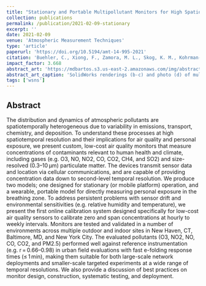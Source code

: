 ```yaml
---
title: "Stationary and Portable Multipollutant Monitors for High Spatiotemporal Resolution Air Quality Studies including Online Calibration"
collection: publications
permalink: /publication/2021-02-09-stationary
excerpt: ''
date: 2021-02-09
venue: 'Atmospheric Measurement Techniques'
type: 'article'
paperurl: 'https://doi.org/10.5194/amt-14-995-2021'
citation: 'Buehler, C., Xiong, F., Zamora, M. L., Skog, K. M., Kohrman-Glaser, J., Colton, S., McNamara, M., Ryan, K., Redlich, C., <b>Bartos, M.</b>, Wong, B., Kerkez, B., Koehler, K., and Gentner, D. R. (2021). Stationary and Portable Multipollutant Monitors for High Spatiotemporal Resolution Air Quality Studies including Online Calibration, <i>Atmospheric Measurement Techniques</i>, 14, 995–1013, doi: 10.5194/amt-14-995-2021'
impact_factor: 3.668
abstract_art: 'https://mdbartos.s3.us-east-2.amazonaws.com/img/abstract_art_10.png'
abstract_art_caption: 'SolidWorks renderings (b-c) and photo (d) of multipollutant monitor.'
tags: ['wsns']
---
```


## Abstract

The distribution and dynamics of atmospheric pollutants are spatiotemporally heterogeneous due to variability in emissions, transport, chemistry, and deposition. To understand these processes at high spatiotemporal resolution and their implications for air quality and personal exposure, we present custom, low-cost air quality monitors that measure concentrations of contaminants relevant to human health and climate, including gases (e.g. O3, NO, NO2, CO, CO2, CH4, and SO2) and size-resolved (0.3–10 µm) particulate matter. The devices transmit sensor data and location via cellular communications, and are capable of providing concentration data down to second-level temporal resolution. We produce two models; one designed for stationary (or mobile platform) operation, and a wearable, portable model for directly measuring personal exposure in the breathing zone. To address persistent problems with sensor drift and environmental sensitivities (e.g. relative humidity and temperature), we present the first online calibration system designed specifically for low-cost air quality sensors to calibrate zero and span concentrations at hourly to weekly intervals. Monitors are tested and validated in a number of environments across multiple outdoor and indoor sites in New Haven, CT, Baltimore, MD, and New York City. The evaluated pollutants (O3, NO2, NO, CO, CO2, and PM2.5) performed well against reference instrumentation (e.g. r = 0.66–0.98) in urban field evaluations with fast e-folding response times (≤ 1 min), making them suitable for both large-scale network deployments and smaller-scale targeted experiments at a wide range of temporal resolutions. We also provide a discussion of best practices on monitor design, construction, systematic testing, and deployment.
